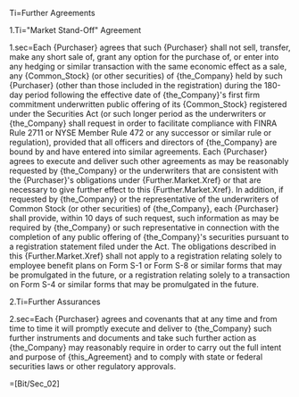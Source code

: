 Ti=Further Agreements

1.Ti="Market Stand-Off" Agreement

1.sec=Each {Purchaser} agrees that such {Purchaser} shall not sell, transfer, make any short sale of, grant any option for the purchase of, or enter into any hedging or similar transaction with the same economic effect as a sale, any {Common_Stock} (or other securities) of {the_Company} held by such {Purchaser} (other than those included in the registration) during the 180-day period following the effective date of {the_Company}'s first firm commitment underwritten public offering of its {Common_Stock} registered under the Securities Act (or such longer period as the underwriters or {the_Company} shall request in order to facilitate compliance with FINRA Rule 2711 or NYSE Member Rule 472 or any successor or similar rule or regulation), provided that all officers and directors of {the_Company} are bound by and have entered into similar agreements.  Each {Purchaser} agrees to execute and deliver such other agreements as may be reasonably requested by {the_Company} or the underwriters that are consistent with the {Purchaser}'s obligations under {Further.Market.Xref} or that are necessary to give further effect to this {Further.Market.Xref}.  In addition, if requested by {the_Company} or the representative of the underwriters of Common Stock (or other securities) of {the_Company}, each {Purchaser} shall provide, within 10 days of such request, such information as may be required by {the_Company} or such representative in connection with the completion of any public offering of {the_Company}'s securities pursuant to a registration statement filed under the Act.  The obligations described in this {Further.Market.Xref} shall not apply to a registration relating solely to employee benefit plans on Form S-1 or Form S-8 or similar forms that may be promulgated in the future, or a registration relating solely to a transaction on Form S-4 or similar forms that may be promulgated in the future.

2.Ti=Further Assurances

2.sec=Each {Purchaser} agrees and covenants that at any time and from time to time it will promptly execute and deliver to {the_Company} such further instruments and documents and take such further action as {the_Company} may reasonably require in order to carry out the full intent and purpose of {this_Agreement} and to comply with state or federal securities laws or other regulatory approvals.

=[Bit/Sec_02]